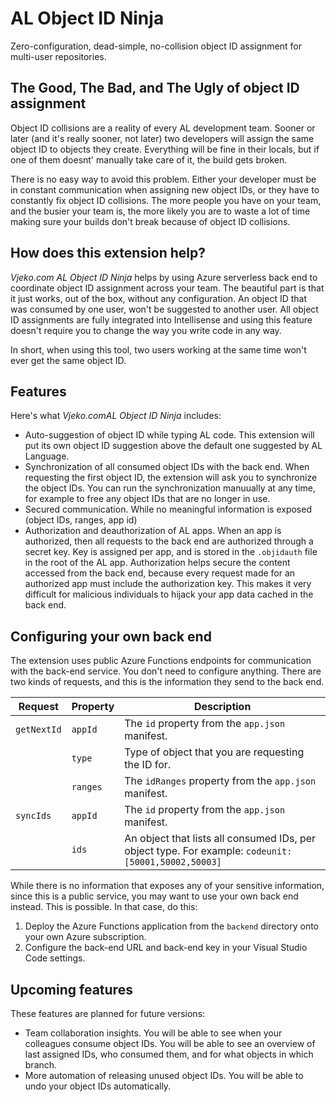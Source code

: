 # AL Object ID Ninja

Zero-configuration, dead-simple, no-collision object ID assignment for multi-user repositories.

## The Good, The Bad, and The Ugly of object ID assignment

Object ID collisions are a reality of every AL development team. Sooner or later (and it's really sooner, not later)
two developers will assign the same object ID to objects they create. Everything will be fine in their locals, but if
one of them doesnt' manually take care of it, the build gets broken.

There is no easy way to avoid this problem. Either your developer must be in constant communication when assigning new
object IDs, or they have to constantly fix object ID collisions. The more people you have on your team, and the busier
your team is, the more likely you are to waste a lot of time making sure your builds don't break because of object ID
collisions.

## How does this extension help?

*Vjeko.com AL Object ID Ninja* helps by using Azure serverless back end to coordinate object ID assignment across your
team. The beautiful part is that it just works, out of the box, without any configuration. An object ID that was
consumed by one user, won't be suggested to another user. All object ID assignments are fully integrated into
Intellisense and using this feature doesn't require you to change the way you write code in any way.

In short, when using this tool, two users working at the same time won't ever get the same object ID.

## Features

Here's what *Vjeko.comAL Object ID Ninja* includes:
* Auto-suggestion of object ID while typing AL code. This extension will put its own object ID suggestion above the default one suggested by AL Language.
* Synchronization of all consumed object IDs with the back end. When requesting the first object ID, the extension will
ask you to synchronize the object IDs. You can run the synchronization manuually at any time, for example to free any
object IDs that are no longer in use.
* Secured communication. While no meaningful information is exposed (object IDs, ranges, app id)
* Authorization and deauthorization of AL apps. When an app is authorized, then all requests to the back end are authorized through a secret key. Key is
assigned per app, and is stored in the `.objidauth` file in the root of the AL app. Authorization helps secure the content accessed from the back end,
because every request made for an authorized app must include the authorization key. This makes it very difficult for malicious individuals to hijack
your app data cached in the back end.

## Configuring your own back end

The extension uses public Azure Functions endpoints for communication with the back-end service. You don't need to
configure anything. There are two kinds of requests, and this is the information they send to the back end.

| Request | Property | Description
|-|-|-|
| `getNextId` | `appId` | The `id` property from the `app.json` manifest. |
|| `type` | Type of object that you are requesting the ID for. |
|| `ranges` | The `idRanges` property from the `app.json` manifest. |
| `syncIds` | `appId` | The `id` property from the `app.json` manifest. |
|| `ids` | An object that lists all consumed IDs, per object type. For example: `codeunit: [50001,50002,50003]`|

While there is no information that exposes any of your sensitive information, since this is a public service, you
may want to use your own back end instead. This is possible. In that case, do this:
1. Deploy the Azure Functions application from the `backend` directory onto your own Azure subscription.
2. Configure the back-end URL and back-end key in your Visual Studio Code settings.

## Upcoming features

These features are planned for future versions:
* Team collaboration insights. You will be able to see when your colleagues consume object IDs. You will be able to see
an overview of last assigned IDs, who consumed them, and for what objects in which branch.
* More automation of releasing unused object IDs. You will be able to undo your object IDs automatically.
